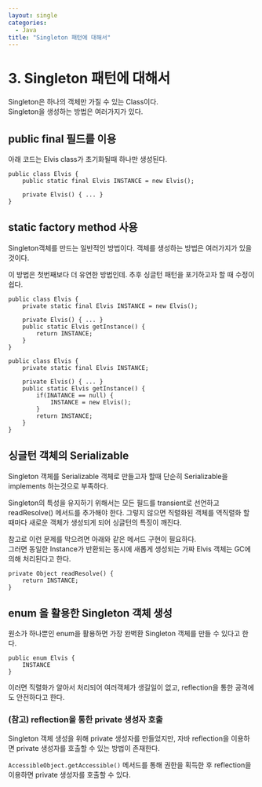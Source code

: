 ```yaml
---
layout: single
categories: 
  - Java
title: "Singleton 패턴에 대해서"
---
```


# 3. Singleton 패턴에 대해서
 Singleton은 하나의 객체만 가질 수 있는 Class이다. <br/>
 Singleton을 생성하는 방법은 여러가지가 있다.
 
 
## public final 필드를 이용 
 아래 코드는 Elvis class가 초기화될때 하나만 생성된다.
 
```
public class Elvis {
	public static final Elvis INSTANCE = new Elvis();
	
	private Elvis() { ... }
}
``` 

## static factory method 사용
 Singleton객체를 만드는 일반적인 방법이다. 객체를 생성하는 방법은 여러가지가 있을 것이다.
 
 이 방법은 첫번째보다 더 유연한 방법인데. 추후 싱글턴 패턴을 포기하고자 할 때 수정이 쉽다.
 
```
public class Elvis {
	private static final Elvis INSTANCE = new Elvis();
	
	private Elvis() { ... }
	public static Elvis getInstance() {
		return INSTANCE;
	}
}
```

```
public class Elvis {
	private static final Elvis INSTANCE;
	
	private Elvis() { ... }
	public static Elvis getInstance() {
		if(INATANCE == null) {
			INSTANCE = new Elvis();
		}
		return INSTANCE;
	}
}
```

## 싱글턴 객체의 Serializable
 Singleton 객체를 Serializable 객체로 만들고자 할때 단순히 Serializable을 implements 하는것으로 부족하다.
 
 Singleton의 특성을 유지하기 위해서는 모든 필드를 transient로 선언하고 readResolve() 메서드를 추가해야 한다. 그렇지 않으면 직렬화된 객체를 역직렬화 할때마다 새로운 객체가 생성되게 되어 싱글턴의 특징이 깨진다.
 
 참고로 이런 문제를 막으려면 아래와 같은 메서드 구현이 필요하다. <br/>
 그러면 동일한 Instance가 반환되는 동시에 새롭게 생성되는 가짜 Elvis 객체는 GC에 의해 처리된다고 한다.
 
```
private Object readResolve() {
	return INSTANCE;
}
```

## enum 을 활용한 Singleton 객체 생성
 원소가 하나뿐인 enum을 활용하면 가장 완벽환 Singleton 객체를 만들 수 있다고 한다.
 
```
public enum Elvis {
	INSTANCE
}
```
 
 이러면 직렬화가 알아서 처리되어 여러객체가 생길일이 없고, reflection을 통한 공격에도 안전하다고 한다.


### (참고) reflection을 통한 private 생성자 호출 
 Singleton 객체 생성을 위해 private 생성자를 만들었지만, 자바 reflection을 이용하면 private 생성자를 호출할 수 있는 방법이 존재한다.
 
 `AccessibleObject.getAccessible()` 메서드를 통해 권한을 획득한 후 reflection을 이용하면  private 생성자를 호출할 수 있다.
 
